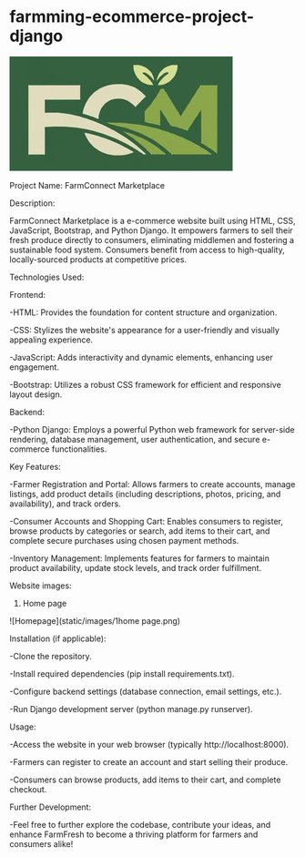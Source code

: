# farmming-ecommerce-project-django

![FCM Logo](static/images/fcm-logo.jpg)

Project Name: FarmConnect Marketplace

Description:

FarmConnect Marketplace is a e-commerce website built using HTML, CSS, JavaScript, Bootstrap, and Python Django. It empowers farmers to sell their fresh produce directly to consumers, eliminating middlemen and fostering a sustainable food system. Consumers benefit from access to high-quality, locally-sourced products at competitive prices.

Technologies Used:


Frontend:

 -HTML: Provides the foundation for content structure and organization.
 
 -CSS: Stylizes the website's appearance for a user-friendly and visually appealing experience.
 
 -JavaScript: Adds interactivity and dynamic elements, enhancing user engagement.
 
 -Bootstrap: Utilizes a robust CSS framework for efficient and responsive layout design.
 
Backend:

 -Python Django: Employs a powerful Python web framework for server-side rendering, database management, user authentication, and secure e-commerce functionalities.
 

Key Features:


 -Farmer Registration and Portal: Allows farmers to create accounts, manage listings, add product details (including descriptions, photos, pricing, and availability), and track orders.
 
 -Consumer Accounts and Shopping Cart: Enables consumers to register, browse products by categories or search, add items to their cart, and complete secure purchases using chosen payment methods.
 
 -Inventory Management: Implements features for farmers to maintain product availability, update stock levels, and track order fulfillment.
 

Website images:

1. Home page

![Homepage](static/images/1home page.png)



Installation (if applicable):


 -Clone the repository.
 
 -Install required dependencies (pip install requirements.txt).

 -Configure backend settings (database connection, email settings, etc.).

 -Run Django development server (python manage.py runserver).


Usage:

 -Access the website in your web browser (typically http://localhost:8000).
 
 -Farmers can register to create an account and start selling their produce.
 
 -Consumers can browse products, add items to their cart, and complete checkout.
 

Further Development:


 -Feel free to further explore the codebase, contribute your ideas, and enhance FarmFresh to become a thriving platform for farmers and consumers alike!
